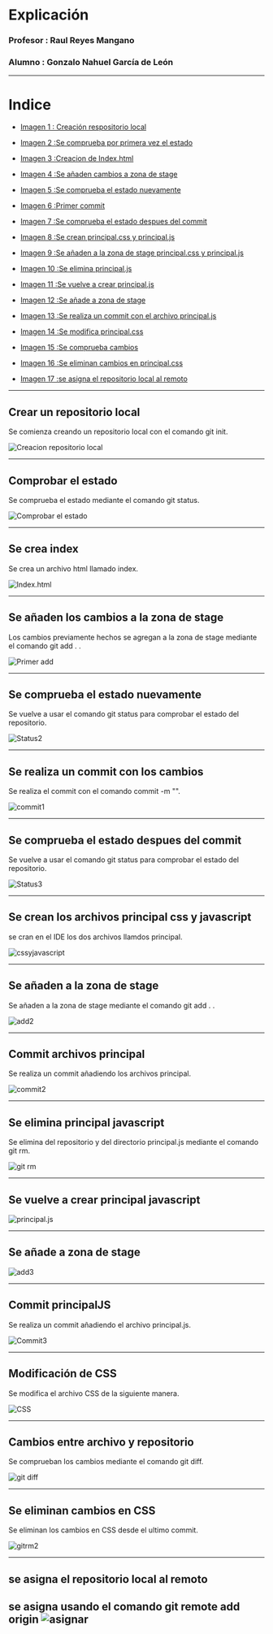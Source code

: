# Explicación

### Profesor : Raul Reyes Mangano

### Alumno : Gonzalo Nahuel García de León

___

# Indice

* [Imagen 1 : Creación respositorio local](#crear-un-repositorio-local)

* [Imagen 2 :Se comprueba por primera vez el estado](#comprobar-el-estado)

* [Imagen 3 :Creacion de Index.html](#se-crea-index)

* [Imagen 4 :Se añaden cambios a zona de stage ](#se-añaden-los-cambios-a-la-zona-de-stage)

* [Imagen 5 :Se comprueba el estado nuevamente ](#se-comprueba-el-estado-nuevamente)

* [Imagen 6 :Primer commit ](#se-realiza-un-commit-con-los-cambios)

* [Imagen 7 :Se comprueba el estado despues del commit ](#se-comprueba-el-estado-despues-del-commit)

* [Imagen 8 :Se crean principal.css y principal.js ](#se-crean-los-archivos-principal-css-y-javascript)

* [Imagen 9 :Se añaden a la zona de stage principal.css y principal.js ](#se-añaden-a-la-zona-de-stage)

* [Imagen 10 :Se elimina principal.js ](#se-elimina-principal-javascript)

* [Imagen 11 :Se vuelve a crear principal.js ](#se-vuelve-a-crear-principal-javascript)

* [Imagen 12 :Se añade a zona de stage ](#se-añade-a-zona-de-stage)

* [Imagen 13 :Se realiza un commit con el archivo principal.js ](#Commit-principalJS)

* [Imagen 14 :Se modifica principal.css ](#Modificación-de-CSS)

* [Imagen 15 :Se comprueba cambios](#cambios-entre-archivo-y-repositorio)

* [Imagen 16 :Se eliminan cambios en principal.css](#se-eliminan-cambios-en-css)

* [Imagen 17 :se asigna el repositorio local al remoto](#se-asigna-el-repositorio-local-al-remoto)
---
## Crear un repositorio local
 Se comienza creando un repositorio local con el comando git init.

![Creacion repositorio local](./img/repositorio.png )

---
## Comprobar el estado

Se comprueba el estado mediante el comando git status.

![Comprobar el estado](./img/estado1.png)

---
## Se crea index

Se crea un archivo html llamado index.

![Index.html](./img/Index.html.png)

---
## Se añaden los cambios a la zona de stage

Los cambios previamente hechos se agregan a la zona de stage mediante el comando git add . .

![Primer add](./img/add1.png)

---
## Se comprueba el estado nuevamente

Se vuelve a usar el comando git status para comprobar el estado del repositorio.

![Status2](./img/estado2.png)

---
## Se realiza un commit con los cambios

Se realiza el commit con el comando commit -m "".

![commit1](./img/Commit1.png)

---
## Se comprueba el estado despues del commit

Se vuelve a usar el comando git status para comprobar el estado del repositorio.

![Status3](./img/estado3.png)

---
## Se crean los archivos principal css y javascript

se cran en el IDE los dos archivos llamdos principal.

![cssyjavascript](./img/principal.png)

---
## Se añaden a la zona de stage

Se añaden a la zona de stage mediante el comando git add . . 

![add2](./img/add2.png)

---
## Commit archivos principal

Se realiza un commit añadiendo los archivos principal.

![commit2](./img/commit2.png)

---
## Se elimina principal javascript

Se elimina del repositorio y del directorio principal.js mediante el comando git rm.


![git rm](./img/Eliminado-principal.png)

---
## Se vuelve a crear principal javascript

![principal.js](./img/principalJS.png)

---
## Se añade a zona de stage

![add3](./img/add3.png)

---
## Commit principalJS

Se realiza un commit añadiendo el archivo principal.js.

![Commit3](./img/Commit3.png)

---
## Modificación de CSS

Se modifica el archivo CSS de la siguiente manera.

![CSS](./img/CSS-modificado.png)

---
## Cambios entre archivo y repositorio

Se comprueban los cambios mediante el comando git diff.

![git diff](./img/Diff.png)

---
## Se eliminan cambios en CSS

Se eliminan los cambios en CSS desde el ultimo commit. 


![gitrm2](./img/Eliminar-cambios.png)

---
## se asigna el repositorio local al remoto

se asigna usando el comando git remote add origin
![asignar](./img/)
---



